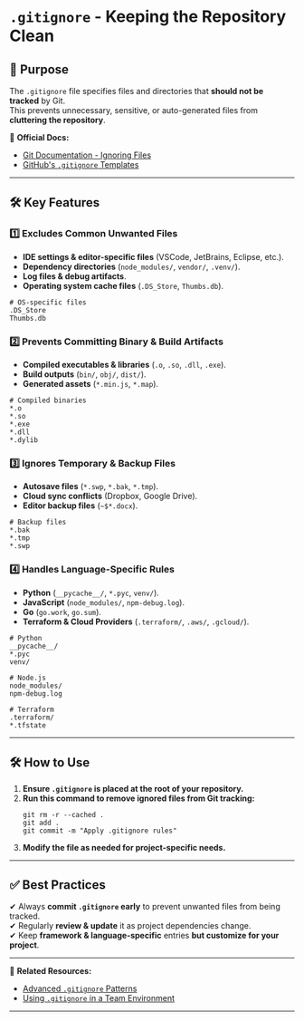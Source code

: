 # `.gitignore` - Keeping the Repository Clean

## **📌 Purpose**
The `.gitignore` file specifies files and directories that **should not be tracked** by Git.  
This prevents unnecessary, sensitive, or auto-generated files from **cluttering the repository**.  

📖 **Official Docs:**  
- [Git Documentation - Ignoring Files](https://git-scm.com/docs/gitignore)  
- [GitHub's `.gitignore` Templates](https://github.com/github/gitignore)  

---

## **🛠 Key Features**
### **1️⃣ Excludes Common Unwanted Files**
- **IDE settings & editor-specific files** (VSCode, JetBrains, Eclipse, etc.).  
- **Dependency directories** (`node_modules/`, `vendor/`, `.venv/`).  
- **Log files & debug artifacts**.  
- **Operating system cache files** (`.DS_Store`, `Thumbs.db`).  

```
# OS-specific files
.DS_Store
Thumbs.db
```  

### **2️⃣ Prevents Committing Binary & Build Artifacts**
- **Compiled executables & libraries** (`.o`, `.so`, `.dll`, `.exe`).  
- **Build outputs** (`bin/`, `obj/`, `dist/`).  
- **Generated assets** (`*.min.js`, `*.map`).  

```
# Compiled binaries
*.o
*.so
*.exe
*.dll
*.dylib
``` 

### **3️⃣ Ignores Temporary & Backup Files**
- **Autosave files** (`*.swp`, `*.bak`, `*.tmp`).  
- **Cloud sync conflicts** (Dropbox, Google Drive).  
- **Editor backup files** (`~$*.docx`).  

```
# Backup files
*.bak
*.tmp
*.swp
``` 

### **4️⃣ Handles Language-Specific Rules**
- **Python** (`__pycache__/`, `*.pyc`, `venv/`).  
- **JavaScript** (`node_modules/`, `npm-debug.log`).  
- **Go** (`go.work`, `go.sum`).  
- **Terraform & Cloud Providers** (`.terraform/`, `.aws/`, `.gcloud/`).  

```
# Python
__pycache__/
*.pyc
venv/

# Node.js
node_modules/
npm-debug.log

# Terraform
.terraform/
*.tfstate
```

---

## **🛠 How to Use**
1. **Ensure `.gitignore` is placed at the root of your repository.**  
2. **Run this command to remove ignored files from Git tracking:**  
   ```
   git rm -r --cached .
   git add .
   git commit -m "Apply .gitignore rules"
   ```  
3. **Modify the file as needed for project-specific needs.**  

---

## **✅ Best Practices**
✔ Always **commit `.gitignore` early** to prevent unwanted files from being tracked.  
✔ Regularly **review & update** it as project dependencies change.  
✔ Keep **framework & language-specific** entries **but customize for your project**.  

---

🔗 **Related Resources:**  
- [Advanced `.gitignore` Patterns](https://www.atlassian.com/git/tutorials/saving-changes/gitignore)  
- [Using `.gitignore` in a Team Environment](https://www.git-scm.com/book/en/v2/Git-Basics-Recording-Changes-to-the-Repository#_ignoring)  

---
